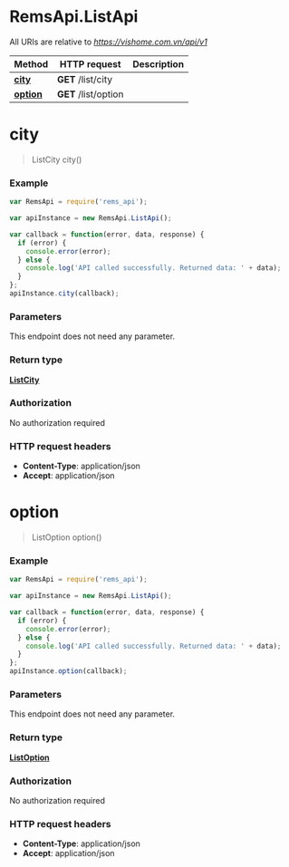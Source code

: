 # RemsApi.ListApi

All URIs are relative to *https://vishome.com.vn/api/v1*

Method | HTTP request | Description
------------- | ------------- | -------------
[**city**](ListApi.md#city) | **GET** /list/city | 
[**option**](ListApi.md#option) | **GET** /list/option | 


<a name="city"></a>
# **city**
> ListCity city()



### Example
```javascript
var RemsApi = require('rems_api');

var apiInstance = new RemsApi.ListApi();

var callback = function(error, data, response) {
  if (error) {
    console.error(error);
  } else {
    console.log('API called successfully. Returned data: ' + data);
  }
};
apiInstance.city(callback);
```

### Parameters
This endpoint does not need any parameter.

### Return type

[**ListCity**](ListCity.md)

### Authorization

No authorization required

### HTTP request headers

 - **Content-Type**: application/json
 - **Accept**: application/json

<a name="option"></a>
# **option**
> ListOption option()



### Example
```javascript
var RemsApi = require('rems_api');

var apiInstance = new RemsApi.ListApi();

var callback = function(error, data, response) {
  if (error) {
    console.error(error);
  } else {
    console.log('API called successfully. Returned data: ' + data);
  }
};
apiInstance.option(callback);
```

### Parameters
This endpoint does not need any parameter.

### Return type

[**ListOption**](ListOption.md)

### Authorization

No authorization required

### HTTP request headers

 - **Content-Type**: application/json
 - **Accept**: application/json

